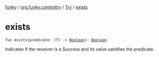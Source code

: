 [funky](../../index.md) / [org.funky.controltry](../index.md) / [Try](index.md) / [exists](.)

# exists

`fun exists(predicate: (T) -> `[`Boolean`](https://kotlinlang.org/api/latest/jvm/stdlib/kotlin/-boolean/index.html)`): `[`Boolean`](https://kotlinlang.org/api/latest/jvm/stdlib/kotlin/-boolean/index.html)

Indicates if the receiver is a Success and its value satisfies the predicate.

